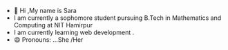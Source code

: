 - 👋 Hi ,My name is Sara
- I am currently a sophomore student pursuing B.Tech in Mathematics and Computing at NIT Hamirpur
- I am currently learning web development .
- 😄 Pronouns: ...She /Her


<!---
sara-1129/sara-1129 is a ✨ special ✨ repository because its `README.md` (this file) appears on your GitHub profile.
You can click the Preview link to take a look at your changes.
--->
